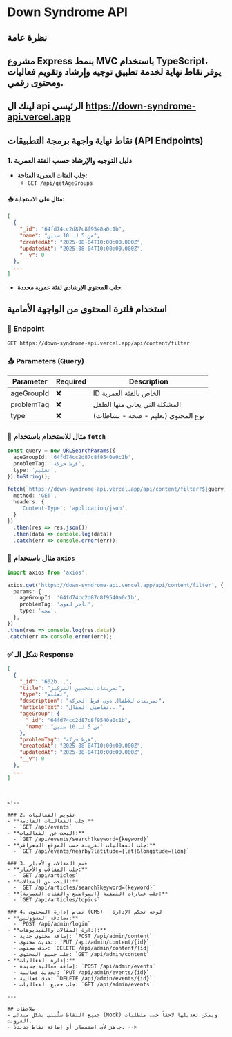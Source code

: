 # Down Syndrome API

## نظرة عامة
مشروع Express بنمط MVC باستخدام TypeScript، يوفر نقاط نهاية لخدمة تطبيق توجيه وإرشاد وتقويم فعاليات ومحتوى رقمي.
---
## لينك ال api الرئيسي https://down-syndrome-api.vercel.app 

## نقاط نهاية واجهة برمجة التطبيقات (API Endpoints)

### 1. دليل التوجيه والإرشاد حسب الفئة العمرية

- **جلب الفئات العمرية المتاحة:**
  - `GET /api/getAgeGroups`

#### 📥 مثال على الاستجابة:

```json
[
  {
    "_id": "64fd74cc2d87c8f9540a0c1b",
    "name": "من 5 لـ 10 سنين",
    "createdAt": "2025-08-04T10:00:00.000Z",
    "updatedAt": "2025-08-04T10:00:00.000Z",
    "__v": 0
  },
  ...
]
```



  

- **جلب المحتوى الإرشادي لفئة عمرية محددة:**

## استخدام فلترة المحتوى من الواجهة الأمامية

### 📌 Endpoint
```http
GET https://down-syndrome-api.vercel.app/api/content/filter
````

### 📥 Parameters (Query)

| Parameter  | Required | Description                        |
| ---------- | -------- | ---------------------------------- |
| ageGroupId | ❌        | ID الخاص بالفئة العمرية            |
| problemTag | ❌        | المشكلة التي يعاني منها الطفل      |
| type       | ❌        | نوع المحتوى (تعليم - صحة - نشاطات) |

### 🧾 مثال للاستخدام باستخدام `fetch`

```ts
const query = new URLSearchParams({
  ageGroupId: '64fd74cc2d87c8f9540a0c1b',
  problemTag: 'فرط حركة',
  type: 'تعليم',
}).toString();

fetch(`https://down-syndrome-api.vercel.app/api/content/filter?${query}`, {
  method: 'GET',
  headers: {
    'Content-Type': 'application/json',
  }
})
  .then(res => res.json())
  .then(data => console.log(data))
  .catch(err => console.error(err));
```

### 🧾 مثال باستخدام `axios`

```ts
import axios from 'axios';

axios.get('https://down-syndrome-api.vercel.app/api/content/filter', {
  params: {
    ageGroupId: '64fd74cc2d87c8f9540a0c1b',
    problemTag: 'تأخر لغوي',
    type: 'صحة',
  },
})
.then(res => console.log(res.data))
.catch(err => console.error(err));
```

### ✅ شكل الـ Response

```json
[
  {
    "_id": "662b...",
    "title": "تمرينات لتحسين التركيز",
    "type": "تعليم",
    "description": "تمرينات للأطفال ذوي فرط الحركة",
    "articleText": "تفاصيل المقال...",
    "ageGroup": {
      "_id": "64fd74cc2d87c8f9540a0c1b",
      "name": "من 5 لـ 10 سنين"
    },
    "problemTag": "فرط حركة",
    "createdAt": "2025-08-04T10:00:00.000Z",
    "updatedAt": "2025-08-04T10:00:00.000Z",
    "__v": 0
  },
  ...
]
```

```


<!-- 

### 2. تقويم الفعاليات
- **جلب الفعاليات القادمة:**
  - `GET /api/events`
- **البحث عن الفعاليات:**
  - `GET /api/events/search?keyword={keyword}`
- **جلب الفعاليات القريبة حسب الموقع الجغرافي:**
  - `GET /api/events/nearby?latitude={lat}&longitude={lon}`

### 3. قسم المقالات والأخبار
- **جلب المقالات والأخبار:**
  - `GET /api/articles`
- **البحث عن المقالات:**
  - `GET /api/articles/search?keyword={keyword}`
- **جلب خيارات التصفية (المواضيع والفئات العمرية):**
  - `GET /api/articles/topics`

### 4. نظام إدارة المحتوى (CMS) - لوحة تحكم الإدارة
- **مصادقة المسؤولين:**
  - `POST /api/admin/login`
- **إدارة المقالات والفيديوهات:**
  - إضافة محتوى جديد: `POST /api/admin/content`
  - تحديث محتوى: `PUT /api/admin/content/{id}`
  - حذف محتوى: `DELETE /api/admin/content/{id}`
  - جلب جميع المحتوى: `GET /api/admin/content`
- **إدارة الفعاليات:**
  - إضافة فعالية جديدة: `POST /api/admin/events`
  - تحديث فعالية: `PUT /api/admin/events/{id}`
  - حذف فعالية: `DELETE /api/admin/events/{id}`
  - جلب جميع الفعاليات: `GET /api/admin/events`

---

## ملاحظات
- جميع النقاط ستُبنى بشكل مبدئي (Mock) ويمكن تعديلها لاحقاً حسب متطلبات الفرونت.
- جاهز لأي استفسار أو إضافة نقاط جديدة. -->
